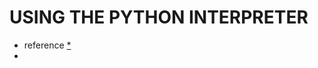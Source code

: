 # USING THE PYTHON INTERPRETER

- reference [*](https://docs.python.org/3/tutorial/interpreter.html)
- 